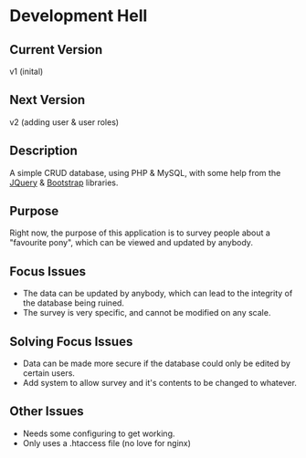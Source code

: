 # Development Hell

## Current Version
v1 (inital)

## Next Version
v2 (adding user & user roles)

## Description 
A simple CRUD database, using PHP & MySQL, with some help from the [JQuery](https://github.com/jquery/jquery) & [Bootstrap](https://github.com/twbs/bootstrap) libraries. 

## Purpose 
Right now, the purpose of this application is to survey people about a "favourite pony", which can be viewed and updated by anybody. 

## Focus Issues
- The data can be updated by anybody, which can lead to the integrity of the database being ruined. 
- The survey is very specific, and cannot be modified on any scale.

## Solving Focus Issues
- Data can be made more secure if the database could only be edited by certain users.
- Add system to allow survey and it's contents to be changed to whatever.

## Other Issues 
- Needs some configuring to get working.
- Only uses a .htaccess file (no love for nginx)
